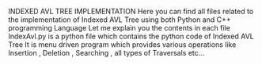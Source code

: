 INDEXED AVL TREE IMPLEMENTATION
Here you can find all files related to the implementation of Indexed AVL Tree using both Python and C++ programming Language
Let me explain you the contents in each file 
IndexAvl.py is a python file which contains the python code of Indexed AVL Tree
It is menu driven program which provides various operations like Insertion , Deletion , Searching , all types of Traversals etc...
